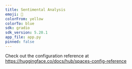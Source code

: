 ```yaml
---
title: Sentimental Analysis
emoji: 🏃
colorFrom: yellow
colorTo: blue
sdk: gradio
sdk_version: 5.20.1
app_file: app.py
pinned: false
---
```


Check out the configuration reference at https://huggingface.co/docs/hub/spaces-config-reference
